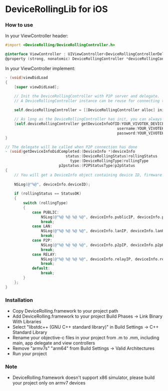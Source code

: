 DeviceRollingLib for iOS
================

### How to use
In your ViewController header:

```objective-c
#import <DeviceRolling/DeviceRollingController.h>

@interface ViewController : UIViewController<DeviceRollingControllerDelegate>
@property (strong, nonatomic) DeviceRollingController *deviceRollingController;
```

In your ViewController implement:

```objective-c
- (void)viewDidLoad
{
    [super viewDidLoad];

    // Init the DeviceRollingController with P2P server and delegate. 
    // A DeviceRollingController instance can be reuse for connecting to different devices, you don't need to create another new instance for each device.
    
    self.deviceRollingController = [[DeviceRollingController alloc] initWithP2PServerIP:YOUR_VIVOTEK_P2P_SERVER_IP port:YOUR_VIVOTEK_P2P_SERVER_PORT delegate:self];

    // As long as the DeviceRollingController has init, you can always call this function to establish P2P connection and get the latest P2P ports for your device
    [self.deviceRollingController getDeviceInfoOfID:YOUR_VIVOTEK_DEVICE_ID
                                                  username:YOUR_VIVOTEK_USERNAME
                                                  password:YOUR_VIVOTEK_PASSWORD];
}

// The delegate will be called when P2P connection has done
- (void)getDeviceInfoDidCompleted:(DeviceInfo *)deviceInfo
                           status:(DeviceRollingStatus)rollingStatus
                             type:(DeviceRollingType)rollingType
                        p2pstatus:(P2PStatusType)p2pStatus
{
    // You will get a DeviceInfo object containing device ID, firmware version, username, password, IPs and ports
    
    NSLog(@"%@", deviceInfo.deviceID);
    
    if (rollingStatus == StatusOK)
    {
        switch (rollingType)
        {
            case PUBLIC:
                NSLog(@"%@ %@ %@ %@", deviceInfo.publicIP, deviceInfo.publicHTTPPort, deviceInfo.publicHTTPSPort, deviceInfo.publicRTSPPort);
                break;
            case LAN:
                NSLog(@"%@ %@ %@ %@", deviceInfo.lanIP, deviceInfo.lanHTTPPort, deviceInfo.lanHTTPSPort, deviceInfo.lanRTSPPort);
                break;
            case P2P:
                NSLog(@"%@ %@ %@ %@", deviceInfo.p2pIP, deviceInfo.p2pHTTPPort, deviceInfo.p2pHTTPSPort, deviceInfo.p2pRTSPPort);
                break;
            case RELAY:
                NSLog(@"%@ %@ %@ %@", deviceInfo.relayIP, deviceInfo.relayPort, deviceInfo.relayHTTPSPort, deviceInfo.relayRTSPPort);
                break;
            default:
                break;
        }
    };
}
```

### Installation
- Copy DeviceRolling.framework to your project path
- Add DeviceRolling.framework to your project Build Phases -> Link Binary With Libraries
- Select "libstdc++ (GNU C++ standard library)" in Build Settings -> C++ Standard Library
- Rename your objective-c files in your project from .m to .mm, including main, app delegate and view controllers
- Remove "armv7s" "arm64" from Build Settings -> Valid Architectures
- Run your project

### Note
- DeviceRolling.framework doesn't support x86 simulator, please build your project only on armv7 devices
